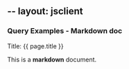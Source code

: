 --
layout: jsclient
---
### Query Examples - Markdown doc ###
Title: {{ page.title }}

This is a **markdown** document.


  